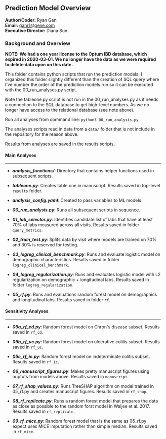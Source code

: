 ## Prediction Model Overview
<b>Author/Coder:</b> Ryan Gan </br>
<b>Email:</b> ganr1@gene.com </br>
<b>Executive Director:</b> Diana Sun

### Background and Overview

<b>NOTE: We had a one year license to the Optum IBD database, which expired
   in 2020-03-01. We no longer have the data as we were required to 
   delete data upon on this date.
</b>

This folder contains python scripts that run the prediction models. I 
organized this folder slightly different than the creation of SQL
query where I've number the order of the prediction models run so it
can be executed with the 00_run_analyses.py script.

Note the tableone.py script is not run in the 00_run_analyses.py as
it needs a connection to the SQL database to get high-level numbers. As
we no longer have access to the relational database (see note above).

Run all analyses from command line:
`python3 00_run_analysis.py`

The analyses scripts read in data from a `data/` folder that is not include
in the repository for the reason above. 

Results from analyses are saved in the results scripts. 

#### Main Analyses
***

- ***analysis_functions/***: Directory that contains helper functions used
    in subsequent scripts.

- ***tableone.py***: Creates table one in manuscript. Results saved in 
  top-level `results` folder.

- ***analysis_config.yaml***: Created to pass variables to ML models. 

- ***00_run_analysis.py***: Runs all subsequent scripts in sequence.

- ***01_lab_selector.py***: Identifies candidate list of labs that have at least
    70% of labs measured across all visits. Results saved in folder 
    `query_metrics`.

- ***02_train_test.py***: Splits data by visit where models are trained on 70%
    and 30% is reserved for testing.
    
- ***03_logreg_clinical_benchmark.py***: Runs and evaluate logistic model on 
    demographic characteristics. Results saved in folder 
    `logreg_clinical_benchmark`.
    
- ***04_logreg_regularization.py***: Runs and evaluates logistic model with
    L2 regularization on demographic + longitudinal labs. Results saved in
    folder `logreg_regularization`.
    
- ***05_rf.py***: Runs and evaluations random forest model on demographics 
  and longitudinal labs. Results saved in folder `rf`.

#### Sensitivity Analyses
***

- ***05a_rf_cd.py***: Random forest model on Chron's disease subset.
  Results saved in `rf_cd`.

- ***05b_rf_uc.py***: Random forest model on ulcerative colitis subset.
  Results saved in `rf_uc`.

- ***05c_rf_ic.py***: Random forest model on indeterminate colitis subset.
  Results saved in `rf_ic`.

- ***06_manuscript_figures.py***: Makes pretty manuscript figures using
    ouptuts from models above. Results saved in `manuscript`. 
    
- ***07_rf_shap_values.py***: Runs TreeSHAP algorithm on model trained in
    05_rf.py and creates manuscript figures. Results saved in `rf_shap`.
    
- ***08_rf_replicate.py***: Runs a random forest model that prepares the 
    data as close as possible to the random forst model in Waljee et al. 2017. Results saved in `rf_replicate`.
    
- ***09_rf_mice.py***: Random forest model that is the same as 05_rf.py
    expect uses MICE imputation rather than simple median. 
    Results saved in `rf_mice`.
    